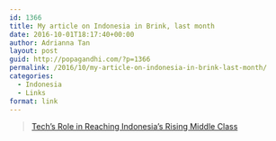 ```yaml
---
id: 1366
title: My article on Indonesia in Brink, last month
date: 2016-10-01T18:17:40+00:00
author: Adrianna Tan
layout: post
guid: http://popagandhi.com/?p=1366
permalink: /2016/10/my-article-on-indonesia-in-brink-last-month/
categories:
  - Indonesia
  - Links
format: link
---
```

<blockquote data-secret="yi2O4ZvmiS" class="wp-embedded-content">
  <p>
    <a href="http://www.brinknews.com/asia/techs-role-in-reaching-indonesias-rising-middle-class/">Tech’s Role in Reaching Indonesia’s Rising Middle Class</a>
  </p>
</blockquote>